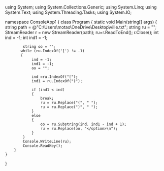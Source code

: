 using System;
using System.Collections.Generic;
using System.Linq;
using System.Text;
using System.Threading.Tasks;
using System.IO;

namespace ConsoleApp1
{
    class Program
    {
        static void Main(string[] args)
        {
            string path = @"C:\Users\motao\OneDrive\Desktop\ville.txt";
            string ru = "";
            StreamReader r = new StreamReader(path);
            ru=r.ReadToEnd();
            r.Close();
            int ind = -1;
            int ind1 = -1;

            string oo = "";
           while (ru.IndexOf('[') != -1) 
           {
                ind = -1;
                ind1 = -1;
                oo = "";

                ind =ru.IndexOf("[");
                ind1 = ru.IndexOf(")");

                if (ind1 < ind)
                {
                    break;
                    ru = ru.Replace("(", " ");
                    ru = ru.Replace(")", " ");
                }
                else
                {
                    oo = ru.Substring(ind, ind1 - ind + 1);
                    ru = ru.Replace(oo, "</option>\n");
                }
            }
            Console.WriteLine(ru);
            Console.ReadKey();
        }
    }
}
